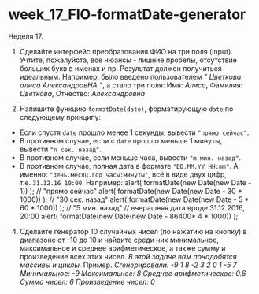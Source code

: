 # week_17_FIO-formatDate-generator
Неделя 17.

1. Сделайте интерфейс преобразования ФИО на три поля (input). Учтите, пожалуйста, все нюансы - лишние пробелы, отсутствие больших букв в именах и пр. Результат должен получиться идеальным. Например, было введено пользователем *"   Цветкова алиса АлександровНА  "*, а стало три поля: 
  Имя: *Алиса*, Фамилия: *Цветкова*, Отчество: *Александровна*

3. Напишите функцию `formatDate(date)`, форматирующую `date` по следующему принципу: 
- Если спустя `date` прошло менее 1 секунды, вывести `"прямо сейчас"`.
- В противном случае, если с `date` прошло меньше 1 минуты, вывести `"n сек. назад"`.
- В противном случае, если меньше часа, вывести `"m мин. назад"`.
- В противном случае, полная дата в формате `"DD.MM.YY HH:mm"`. А именно: `"день.месяц.год часы:минуты"`, всё в виде двух цифр, т.е. `31.12.16 10:00`.
  Например:
alert( formatDate(new Date(new Date - 1)) ); // "прямо сейчас"
alert( formatDate(new Date(new Date - 30 * 1000)) ); // "30 сек. назад"
alert( formatDate(new Date(new Date - 5 * 60 * 1000)) ); // "5 мин. назад"
// вчерашняя дата вроде 31.12.2016, 20:00
alert( formatDate(new Date(new Date - 86400* 4 * 1000)) );
  
4. Сделайте генератор 10 случайных чисел (по нажатию на кнопку) в диапазоне от -10 до 10 и найдите среди них минимальное, максимальное и среднее арифметическое, а также сумму и произведение всех этих чисел. *В этой задаче вам понадобятся массивы и циклы.*
  Пример.
*Сгенерировали: -9 1 8 -2 3 2 0 1 -5 7*
*Минимальное: -9*
*Максимальное: 8*
*Среднее арифметическое: 0.6*
*Сумма чисел: 6*
*Произведение чисел: 0*
  
